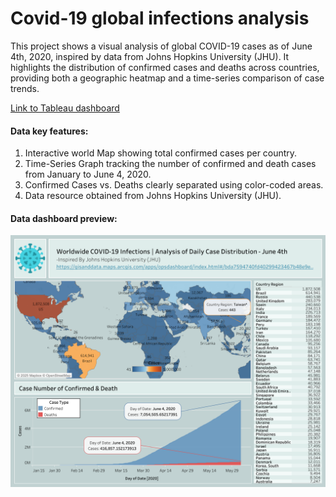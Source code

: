 # Covid-19 global infections analysis

This project shows a visual analysis of global COVID-19 cases as of June 4th, 2020, inspired by data from Johns Hopkins University (JHU). It highlights the distribution of confirmed cases and deaths across countries, providing both a geographic heatmap and a time-series comparison of case trends.

[Link to Tableau dashboard](https://public.tableau.com/shared/DDZM5C7CJ?:display_count=n&:origin=viz_share_link)


#### Data key features:
1. Interactive world Map showing total confirmed cases per country.
2. Time-Series Graph tracking the number of confirmed and death cases from January to June 4, 2020.
3. Confirmed Cases vs. Deaths clearly separated using color-coded areas.
4. Data resource obtained from Johns Hopkins University (JHU).

#### Data dashboard preview: 
![covid dashboard](./covid_19_dashboard.png)
